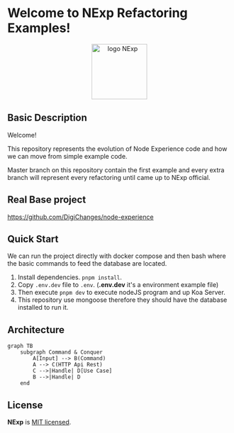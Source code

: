 # Welcome to NExp Refactoring Examples!

<div style="text-align:center">
    <img width="125" src="https://raw.githubusercontent.com/DigiChanges/node-experience/docs/RABC/readme/NExp.svg" alt="logo NExp">
</div>

## Basic Description
Welcome! 

This repository represents the evolution of Node Experience code and how we can move from simple example code.

Master branch on this repository contain the first example and every extra branch will represent 
every refactoring until came up to NExp official.

## Real Base project

https://github.com/DigiChanges/node-experience

## Quick Start

We can run the project directly with docker compose and then bash where the basic commands to feed the database are located.

1. Install dependencies. `pnpm install`.
2. Copy `.env.dev` file to `.env`. (**.env.dev** it's a environment example file)
3. Then execute `pnpm dev` to execute nodeJS program and up Koa Server.
4. This repository use mongoose therefore they should have the database installed to run it.

## Architecture

```mermaid
graph TB
    subgraph Command & Conquer
        A[Input] --> B(Command) 
        A --> C(HTTP Api Rest)
        C -->|Handle| D[Use Case]
        B -->|Handle| D
    end
```

## License

**NExp** is [MIT licensed](LICENSE).
